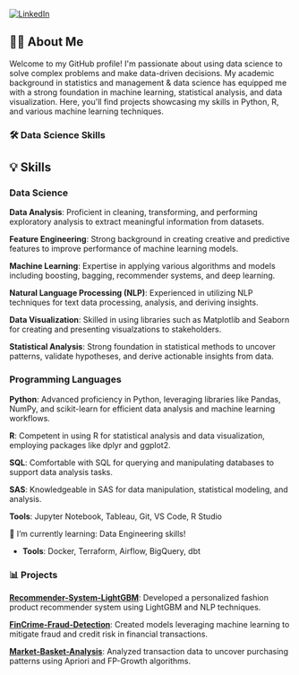 [![LinkedIn](https://img.shields.io/badge/linkedin-%230077B5.svg?style=for-the-badge&logo=linkedin&logoColor=white)](https://www.linkedin.com/in/blake-huebner/)

## 👨‍💻 About Me

Welcome to my GitHub profile! I'm passionate about using data science to solve complex problems and make data-driven decisions. My academic background in statistics and management & data science has equipped me with a strong foundation in machine learning, statistical analysis, and data visualization. Here, you'll find projects showcasing my skills in Python, R, and various machine learning techniques.

### 🛠 Data Science Skills

## 💡 Skills

### Data Science
**Data Analysis**: Proficient in cleaning, transforming, and performing exploratory analysis to extract meaningful information from datasets.

**Feature Engineering**: Strong background in creating creative and predictive features to improve performance of machine learning models. 

**Machine Learning**: Expertise in applying various algorithms and models including boosting, bagging, recommender systems, and deep learning.

**Natural Language Processing (NLP)**: Experienced in utilizing NLP techniques for text data processing, analysis, and deriving insights.

**Data Visualization**: Skilled in using libraries such as Matplotlib and Seaborn for creating and presenting visualzations to stakeholders.

**Statistical Analysis**: Strong foundation in statistical methods to uncover patterns, validate hypotheses, and derive actionable insights from data.


### Programming Languages
**Python**: Advanced proficiency in Python, leveraging libraries like Pandas, NumPy, and scikit-learn for efficient data analysis and machine learning workflows.

**R**: Competent in using R for statistical analysis and data visualization, employing packages like dplyr and ggplot2.

**SQL**: Comfortable with SQL for querying and manipulating databases to support data analysis tasks.

**SAS**: Knowledgeable in SAS for data manipulation, statistical modeling, and analysis.

**Tools**: Jupyter Notebook, Tableau, Git, VS Code, R Studio


🌱 I’m currently learning: Data Engineering skills!
- **Tools**: Docker, Terraform, Airflow, BigQuery, dbt

### 📊 Projects

[**Recommender-System-LightGBM**](https://github.com/bhuebner3/Recommender-System-LightGBM): Developed a personalized fashion product recommender system using LightGBM and NLP techniques.  

[**FinCrime-Fraud-Detection**](https://github.com/bhuebner3/FinCrime-Fraud-Detection): Created models leveraging machine learning to mitigate fraud and credit risk in financial transactions.  

[**Market-Basket-Analysis**](https://github.com/bhuebner3/Market-Basket-Analysis): Analyzed transaction data to uncover purchasing patterns using Apriori and FP-Growth algorithms.  
